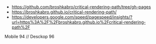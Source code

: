 - https://github.com/broshkabro/critical-rendering-path/tree/gh-pages
- https://broshkabro.github.io/critical-rendering-path/
- https://developers.google.com/speed/pagespeed/insights/?url=https%3A%2F%2Fbroshkabro.github.io%2Fcritical-rendering-path%2F

Mobile 94 // Desckop 96
